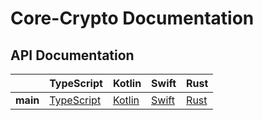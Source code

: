 # Core-Crypto Documentation

## API Documentation

|          | TypeScript                                           | Kotlin                                       | Swift                                      | Rust                   |
|----------|------------------------------------------------------|----------------------------------------------|--------------------------------------------|------------------------|
| **main** | [TypeScript](./core_crypto_ffi/bindings/typescript/) | [Kotlin](./core_crypto_ffi/bindings/kotlin/) | [Swift](./core_crypto_ffi/bindings/swift/) | [Rust](./core_crypto/) | 

